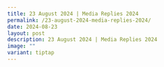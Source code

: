 ```yaml
---
title: 23 August 2024 | Media Replies 2024
permalink: /23-august-2024-media-replies-2024/
date: 2024-08-23
layout: post
description: 23 August 2024 | Media Replies 2024
image: ""
variant: tiptap
---
```

